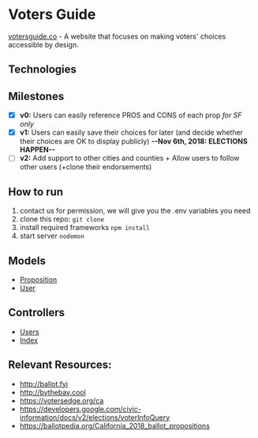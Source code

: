 # Voters Guide
[votersguide.co](votersguide.co) - A website that focuses on making voters' choices accessible by design.

## Technologies

## Milestones
- [x] **v0:** Users can easily reference PROS and CONS of each prop _for SF only_
- [x] **v1:** Users can easily save their choices for later (and decide whether their choices are OK to display publicly)
**--Nov 6th, 2018: ELECTIONS HAPPEN--**
- [ ] **v2:**  Add support to other cities and counties + Allow users to follow other users (+clone their endorsements)

## How to run
1. contact us for permission, we will give you the .env variables you need
2. clone this repo: `git clone`
3. install required frameworks `npm install`
4. start server `nodemon`

## Models
- [Proposition](/models/proposition.js)
- [User](/models/user.js)

## Controllers
- [Users](https://github.com/MakeItAwesome/Voters-Guide/blob/master/routes/users.js)
- [Index](https://github.com/MakeItAwesome/Voters-Guide/blob/master/routes/index.js)

## Relevant Resources:
- http://ballot.fyi
- http://bythebay.cool
- https://votersedge.org/ca
- https://developers.google.com/civic-information/docs/v2/elections/voterInfoQuery
- https://ballotpedia.org/California_2018_ballot_propositions
